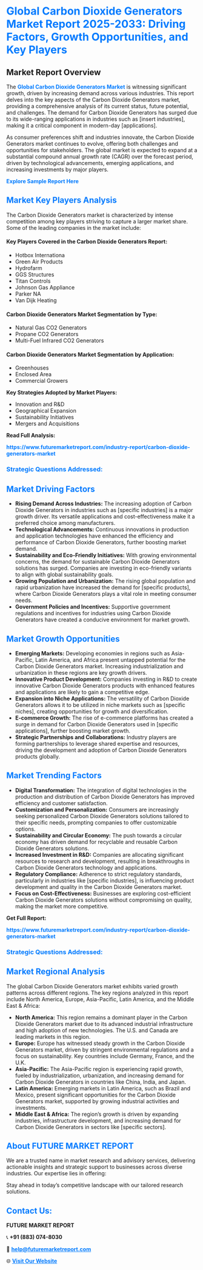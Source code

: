 <h1 style="color: #007BFF;">Global Carbon Dioxide Generators Market Report 2025-2033: Driving Factors, Growth Opportunities, and Key Players</h1>

<section id="overview">
<h2>Market Report Overview</h2>
<p>The <a href="https://www.futuremarketreport.com/industry-report/carbon-dioxide-generators-market" style="color: #007BFF; text-decoration: none;"><strong>Global Carbon Dioxide Generators Market</strong></a> is witnessing significant growth, driven by increasing demand across various industries. This report delves into the key aspects of the Carbon Dioxide Generators market, providing a comprehensive analysis of its current status, future potential, and challenges. The demand for Carbon Dioxide Generators has surged due to its wide-ranging applications in industries such as [insert industries], making it a critical component in modern-day [applications].</p>
<p>As consumer preferences shift and industries innovate, the Carbon Dioxide Generators market continues to evolve, offering both challenges and opportunities for stakeholders. The global market is expected to expand at a substantial compound annual growth rate (CAGR) over the forecast period, driven by technological advancements, emerging applications, and increasing investments by major players.</p>
</section>

<section id="overview">
<p><a href="https://www.futuremarketreport.com/request-sample/reportId=90172" style="color: #007BFF; text-decoration: none;"><strong>Explore Sample Report Here</strong></a></p>
</section>

<section id="key-players">
<h2 style="color: #007BFF;">Market Key Players Analysis</h2>
<p>The Carbon Dioxide Generators market is characterized by intense competition among key players striving to capture a larger market share. Some of the leading companies in the market include:</p>
<h4>Key Players Covered in the Carbon Dioxide Generators Report:</h4>
<ul><li>Hotbox Internationa</li><li>Green Air Products</li><li>Hydrofarm</li><li>GGS Structures</li><li>Titan Controls</li><li>Johnson Gas Appliance</li><li>Parker NA</li><li>Van Dijk Heating</li></ul>
<h4>Carbon Dioxide Generators Market Segmentation by Type:</h4>
<ul><li>Natural Gas CO2 Generators</li><li>Propane CO2 Generators</li><li>Multi-Fuel Infrared CO2 Generators</li></ul>

<h4>Carbon Dioxide Generators Market Segmentation by Application:</h4>
<ul><li>Greenhouses</li><li>Enclosed Area</li><li>Commercial Growers</li></ul>
<p><strong>Key Strategies Adopted by Market Players:</strong></p>
<ul>
<li>Innovation and R&D</li>
<li>Geographical Expansion</li>
<li>Sustainability Initiatives</li>
<li>Mergers and Acquisitions</li>
</ul>
</section>

<section>
<p><strong>Read Full Analysis: </strong></p><a href="https://www.futuremarketreport.com/industry-report/carbon-dioxide-generators-market" style="color: #007BFF; text-decoration: none;"><strong>https://www.futuremarketreport.com/industry-report/carbon-dioxide-generators-market</strong></a>
<h3 style="color: #007BFF;">Strategic Questions Addressed:</h3>
</section>

<section id="driving-factors">
<h2 style="color: #007BFF;">Market Driving Factors</h2>
<ul>
<li><strong>Rising Demand Across Industries:</strong> The increasing adoption of Carbon Dioxide Generators in industries such as [specific industries] is a major growth driver. Its versatile applications and cost-effectiveness make it a preferred choice among manufacturers.</li>
<li><strong>Technological Advancements:</strong> Continuous innovations in production and application technologies have enhanced the efficiency and performance of Carbon Dioxide Generators, further boosting market demand.</li>
<li><strong>Sustainability and Eco-Friendly Initiatives:</strong> With growing environmental concerns, the demand for sustainable Carbon Dioxide Generators solutions has surged. Companies are investing in eco-friendly variants to align with global sustainability goals.</li>
<li><strong>Growing Population and Urbanization:</strong> The rising global population and rapid urbanization have increased the demand for [specific products], where Carbon Dioxide Generators plays a vital role in meeting consumer needs.</li>
<li><strong>Government Policies and Incentives:</strong> Supportive government regulations and incentives for industries using Carbon Dioxide Generators have created a conducive environment for market growth.</li>
</ul>
</section>

<section id="growth-opportunities">
<h2 style="color: #007BFF;">Market Growth Opportunities</h2>
<ul>
<li><strong>Emerging Markets:</strong> Developing economies in regions such as Asia-Pacific, Latin America, and Africa present untapped potential for the Carbon Dioxide Generators market. Increasing industrialization and urbanization in these regions are key growth drivers.</li>
<li><strong>Innovative Product Development:</strong> Companies investing in R&D to create innovative Carbon Dioxide Generators products with enhanced features and applications are likely to gain a competitive edge.</li>
<li><strong>Expansion into Niche Applications:</strong> The versatility of Carbon Dioxide Generators allows it to be utilized in niche markets such as [specific niches], creating opportunities for growth and diversification.</li>
<li><strong>E-commerce Growth:</strong> The rise of e-commerce platforms has created a surge in demand for Carbon Dioxide Generators used in [specific applications], further boosting market growth.</li>
<li><strong>Strategic Partnerships and Collaborations:</strong> Industry players are forming partnerships to leverage shared expertise and resources, driving the development and adoption of Carbon Dioxide Generators products globally.</li>
</ul>
</section>

<section id="trending-factors">
<h2 style="color: #007BFF;">Market Trending Factors</h2>
<ul>
<li><strong>Digital Transformation:</strong> The integration of digital technologies in the production and distribution of Carbon Dioxide Generators has improved efficiency and customer satisfaction.</li>
<li><strong>Customization and Personalization:</strong> Consumers are increasingly seeking personalized Carbon Dioxide Generators solutions tailored to their specific needs, prompting companies to offer customizable options.</li>
<li><strong>Sustainability and Circular Economy:</strong> The push towards a circular economy has driven demand for recyclable and reusable Carbon Dioxide Generators solutions.</li>
<li><strong>Increased Investment in R&D:</strong> Companies are allocating significant resources to research and development, resulting in breakthroughs in Carbon Dioxide Generators technology and applications.</li>
<li><strong>Regulatory Compliance:</strong> Adherence to strict regulatory standards, particularly in industries like [specific industries], is influencing product development and quality in the Carbon Dioxide Generators market.</li>
<li><strong>Focus on Cost-Effectiveness:</strong> Businesses are exploring cost-efficient Carbon Dioxide Generators solutions without compromising on quality, making the market more competitive.</li>
</ul>
</section>

<section>
<p><strong>Get Full Report: </strong></p><a href="https://www.futuremarketreport.com/industry-report/carbon-dioxide-generators-market" style="color: #007BFF; text-decoration: none;"><strong>https://www.futuremarketreport.com/industry-report/carbon-dioxide-generators-market</strong></a>
<h3 style="color: #007BFF;">Strategic Questions Addressed:</h3>
</section>


<section id="regional-analysis">
<h2 style="color: #007BFF;">Market Regional Analysis</h2>
<p>The global Carbon Dioxide Generators market exhibits varied growth patterns across different regions. The key regions analyzed in this report include North America, Europe, Asia-Pacific, Latin America, and the Middle East & Africa:</p>
<ul>
<li><strong>North America:</strong> This region remains a dominant player in the Carbon Dioxide Generators market due to its advanced industrial infrastructure and high adoption of new technologies. The U.S. and Canada are leading markets in this region.</li>
<li><strong>Europe:</strong> Europe has witnessed steady growth in the Carbon Dioxide Generators market, driven by stringent environmental regulations and a focus on sustainability. Key countries include Germany, France, and the U.K.</li>
<li><strong>Asia-Pacific:</strong> The Asia-Pacific region is experiencing rapid growth, fueled by industrialization, urbanization, and increasing demand for Carbon Dioxide Generators in countries like China, India, and Japan.</li>
<li><strong>Latin America:</strong> Emerging markets in Latin America, such as Brazil and Mexico, present significant opportunities for the Carbon Dioxide Generators market, supported by growing industrial activities and investments.</li>
<li><strong>Middle East & Africa:</strong> The region’s growth is driven by expanding industries, infrastructure development, and increasing demand for Carbon Dioxide Generators in sectors like [specific sectors].</li>
</ul>
</section>

<footer>
<h2 style="color: #007BFF;">About FUTURE MARKET REPORT</h2>
<p>We are a trusted name in market research and advisory services, delivering actionable insights and strategic support to businesses across diverse industries. Our expertise lies in offering:</p>

<p>Stay ahead in today’s competitive landscape with our tailored research solutions.</p>

<h2 style="color: #007BFF;">Contact Us:</h2>
<p><strong>FUTURE MARKET REPORT</strong></p>
<p>📞 <strong>+91 (883) 074-8030</strong></p>
<p>📧 <strong><a href="mailto:help@futuremarketreport.com" style="color: #007BFF;">help@futuremarketreport.com</a></strong></p>
<p>🌐 <strong><a href="https://www.futuremarketreport.com/" style="color: #007BFF;">Visit Our Website</a></strong></p>
</footer>